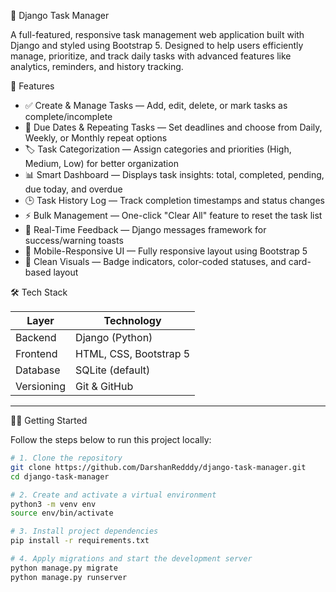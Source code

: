 📝 Django Task Manager

A full-featured, responsive task management web application built with Django and styled using Bootstrap 5. Designed to help users efficiently manage, prioritize, and track daily tasks with advanced features like analytics, reminders, and history tracking.


 🚀 Features

- ✅ Create & Manage Tasks — Add, edit, delete, or mark tasks as complete/incomplete
- 📅 Due Dates & Repeating Tasks — Set deadlines and choose from Daily, Weekly, or Monthly repeat options
- 🏷️ Task Categorization — Assign categories and priorities (High, Medium, Low) for better organization
- 📊 Smart Dashboard — Displays task insights: total, completed, pending, due today, and overdue
- 🕒 Task History Log — Track completion timestamps and status changes
- ⚡ Bulk Management — One-click "Clear All" feature to reset the task list
- 🔔 Real-Time Feedback — Django messages framework for success/warning toasts
- 📱 Mobile-Responsive UI — Fully responsive layout using Bootstrap 5
- 🎨 Clean Visuals — Badge indicators, color-coded statuses, and card-based layout


 🛠️ Tech Stack

| Layer         | Technology            |
|---------------|-----------------------|
| Backend       | Django (Python)       |
| Frontend      | HTML, CSS, Bootstrap 5|
| Database      | SQLite (default)      |
| Versioning    | Git & GitHub          |

---

 🧑‍💻 Getting Started

Follow the steps below to run this project locally:

```bash
# 1. Clone the repository
git clone https://github.com/DarshanRedddy/django-task-manager.git
cd django-task-manager

# 2. Create and activate a virtual environment
python3 -m venv env
source env/bin/activate

# 3. Install project dependencies
pip install -r requirements.txt

# 4. Apply migrations and start the development server
python manage.py migrate
python manage.py runserver
